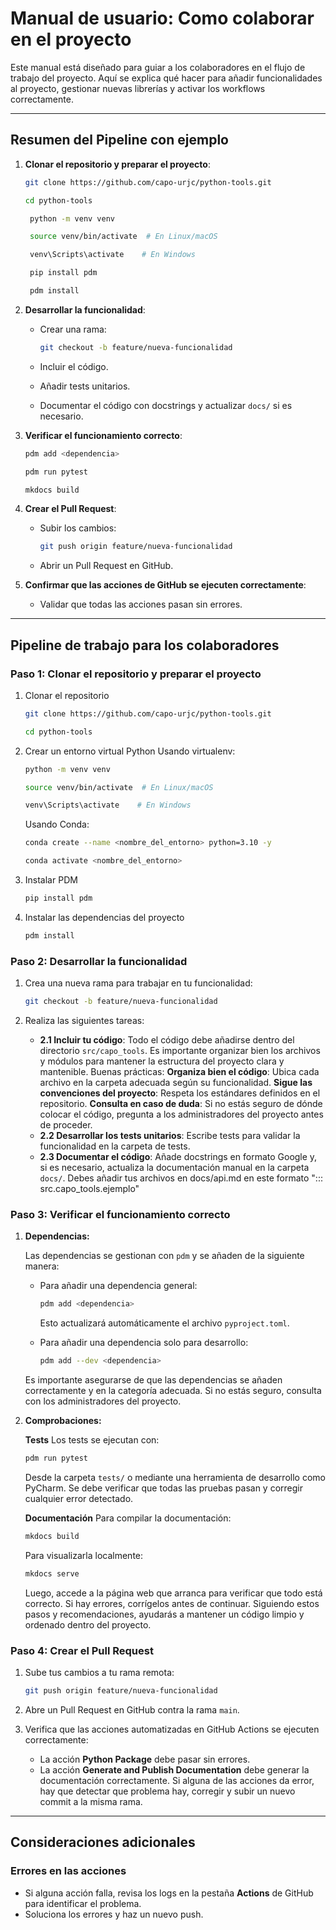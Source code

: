 # Manual de usuario: Como colaborar en el proyecto

Este manual está diseñado para guiar a los colaboradores en el flujo de trabajo del proyecto.
Aquí se explica qué hacer para añadir funcionalidades al proyecto, gestionar nuevas librerías y activar los workflows correctamente.

---
## Resumen del Pipeline con ejemplo

1. **Clonar el repositorio y preparar el proyecto**:
    ```bash
    git clone https://github.com/capo-urjc/python-tools.git
    ```
    ```bash
    cd python-tools
   ```
   ```bash
    python -m venv venv
   ```
   ```bash
    source venv/bin/activate  # En Linux/macOS
   ```
   ```bash
    venv\Scripts\activate    # En Windows
   ```
   ```bash
    pip install pdm
   ```
   ```bash
    pdm install
    ```

3. **Desarrollar la funcionalidad**:
    - Crear una rama:

      ```bash
      git checkout -b feature/nueva-funcionalidad
      ```

    - Incluir el código.
    - Añadir tests unitarios.
    - Documentar el código con docstrings y actualizar `docs/` si es necesario.

4. **Verificar el funcionamiento correcto**:
    ```bash
    pdm add <dependencia>
    ```
    ```bash
    pdm run pytest
    ```
    ```bash
    mkdocs build
    ```

6. **Crear el Pull Request**:
    - Subir los cambios:

      ```bash
      git push origin feature/nueva-funcionalidad
      ```

    - Abrir un Pull Request en GitHub.

7. **Confirmar que las acciones de GitHub se ejecuten correctamente**:
    - Validar que todas las acciones pasan sin errores.
  
---

## Pipeline de trabajo para los colaboradores

### **Paso 1: Clonar el repositorio y preparar el proyecto**
1. Clonar el repositorio
    ```bash
    git clone https://github.com/capo-urjc/python-tools.git
    ```
    ```bash
    cd python-tools
    ```

2. Crear un entorno virtual Python
    Usando virtualenv:
    ```bash
    python -m venv venv
    ```
    ```bash
    source venv/bin/activate  # En Linux/macOS
    ```
    ```bash
    venv\Scripts\activate    # En Windows
    ```

    Usando Conda:
    ```bash
    conda create --name <nombre_del_entorno> python=3.10 -y
    ```
    ```bash
    conda activate <nombre_del_entorno>
    ```

3. Instalar PDM
    ```bash
    pip install pdm
    ```

4. Instalar las dependencias del proyecto
    ```bash
    pdm install
    ```

### **Paso 2: Desarrollar la funcionalidad**

1. Crea una nueva rama para trabajar en tu funcionalidad:

    ```bash
    git checkout -b feature/nueva-funcionalidad
    ```

2. Realiza las siguientes tareas:
    - **2.1 Incluir tu código**: Todo el código debe añadirse dentro del directorio `src/capo_tools`. Es importante organizar bien los archivos y módulos para mantener la estructura del proyecto clara y mantenible. Buenas prácticas:
          **Organiza bien el código**: Ubica cada archivo en la carpeta adecuada según su funcionalidad.
          **Sigue las convenciones del proyecto**: Respeta los estándares definidos en el repositorio.
          **Consulta en caso de duda**: Si no estás seguro de dónde colocar el código, pregunta a los administradores del proyecto antes de proceder.
    - **2.2 Desarrollar los tests unitarios**: Escribe tests para validar la funcionalidad en la carpeta de tests.
    - **2.3 Documentar el código**: Añade docstrings en formato Google y, si es necesario, actualiza la documentación manual en la carpeta `docs/`. Debes añadir tus archivos en docs/api.md en este formato "::: src.capo_tools.ejemplo"

### **Paso 3: Verificar el funcionamiento correcto**

1. **Dependencias:**


    Las dependencias se gestionan con `pdm` y se añaden de la siguiente manera:
    
    - Para añadir una dependencia general:
      ```bash
      pdm add <dependencia>
      ```
      Esto actualizará automáticamente el archivo `pyproject.toml`.
    
    - Para añadir una dependencia solo para desarrollo:
      ```bash
      pdm add --dev <dependencia>
      ```

    Es importante asegurarse de que las dependencias se añaden correctamente y en la categoría adecuada. Si no estás seguro, consulta con los administradores del proyecto.

      
      
2. **Comprobaciones:**

   
    **Tests**
   Los tests se ejecutan con:
   
    ```bash
    pdm run pytest
    ```
    
   Desde la carpeta `tests/` o mediante una herramienta de desarrollo como PyCharm. Se debe verificar que todas las pruebas pasan y corregir cualquier error detectado.
   

    **Documentación**
   Para compilar la documentación:
   
      ```bash
      mkdocs build
      ```
   
    Para visualizarla localmente:
   
      ```bash
      mkdocs serve
      ```

   Luego, accede a la página web que arranca para verificar que todo está correcto. Si hay errores, corrígelos antes de continuar. Siguiendo estos pasos y recomendaciones, ayudarás a mantener un código limpio y ordenado dentro del proyecto.

### **Paso 4: Crear el Pull Request**

1. Sube tus cambios a tu rama remota:

    ```bash
    git push origin feature/nueva-funcionalidad
    ```

2. Abre un Pull Request en GitHub contra la rama `main`.

3. Verifica que las acciones automatizadas en GitHub Actions se ejecuten correctamente:
    - La acción **Python Package** debe pasar sin errores.
    - La acción **Generate and Publish Documentation** debe generar la documentación correctamente.
   Si alguna de las acciones da error, hay que detectar que problema hay, corregir y subir un nuevo commit a la misma rama.

---

## Consideraciones adicionales

### **Errores en las acciones**
- Si alguna acción falla, revisa los logs en la pestaña **Actions** de GitHub para identificar el problema.
- Soluciona los errores y haz un nuevo push.




